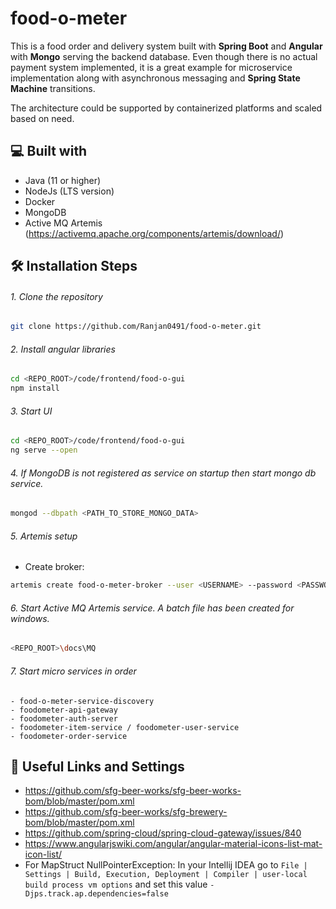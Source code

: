 # food-o-meter
This is a food order and delivery system built with **Spring Boot** and **Angular** with **Mongo** serving the backend database. Even though there is no actual payment system implemented, it is a great example for microservice implementation along with asynchronous messaging and **Spring State Machine** transitions.

The architecture could be supported by containerized platforms and scaled based on need.


## 💻 Built with
- Java (11 or higher)
- NodeJs (LTS version)
- Docker
- MongoDB
- Active MQ Artemis (https://activemq.apache.org/components/artemis/download/)


## 🛠️ Installation Steps
###### 1. Clone the repository

```bash
git clone https://github.com/Ranjan0491/food-o-meter.git
```


###### 2. Install angular libraries 

```bash
cd <REPO_ROOT>/code/frontend/food-o-gui
npm install
```


###### 3. Start UI

```bash
cd <REPO_ROOT>/code/frontend/food-o-gui
ng serve --open
```


###### 4. If MongoDB is not registered as service on startup then start mongo db service.

```bash
mongod --dbpath <PATH_TO_STORE_MONGO_DATA> 
```


###### 5. Artemis setup

 - Create broker: 
```bash
artemis create food-o-meter-broker --user <USERNAME> --password <PASSWORD> --require-login
```


###### 6. Start Active MQ Artemis service. A batch file has been created for windows.
```bash
<REPO_ROOT>\docs\MQ
```

###### 7. Start micro services in order
    - food-o-meter-service-discovery
    - foodometer-api-gateway
	- foodometer-auth-server
    - foodometer-item-service / foodometer-user-service
    - foodometer-order-service


## 🙇 Useful Links and Settings
 - https://github.com/sfg-beer-works/sfg-beer-works-bom/blob/master/pom.xml
 - https://github.com/sfg-beer-works/sfg-brewery-bom/blob/master/pom.xml
 - https://github.com/spring-cloud/spring-cloud-gateway/issues/840
 - https://www.angularjswiki.com/angular/angular-material-icons-list-mat-icon-list/
 - For MapStruct NullPointerException: In your Intellij IDEA go to `File | Settings | Build, Execution, Deployment | Compiler | user-local build process vm options` and set this value `-Djps.track.ap.dependencies=false`
